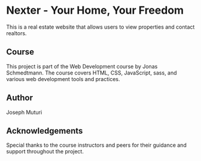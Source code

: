 # Nexter - Your Home, Your Freedom

This is a real estate website that allows users to view properties and contact realtors.

## Course

This project is part of the Web Development course by Jonas Schmedtmann. The course covers HTML, CSS, JavaScript, sass, and various web development tools and practices.

## Author

Joseph Muturi

## Acknowledgements

Special thanks to the course instructors and peers for their guidance and support throughout the project.
